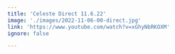 ```yaml
---
title: 'Celeste Direct 11.6.22'
image: './images/2022-11-06-00-direct.jpg'
link: 'https://www.youtube.com/watch?v=xGhyNbRKOXM'
ignore: false

---
```


